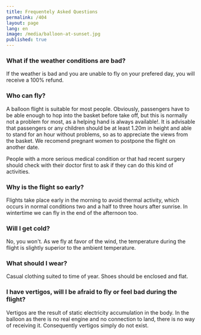 ```yaml
---
title: Frequentely Asked Questions
permalink: /404
layout: page
lang: en
image: /media/balloon-at-sunset.jpg
published: true
---
```

### What if the weather conditions are bad?

If the weather is bad and you are unable to fly on your prefered day, you will receive a 100% refund.

### Who can fly?

A balloon flight is suitable for most people. Obviously, passengers have to be able enough to hop into the basket before take off, but this is normally not a problem for most, as a helping hand is always available!. It is advisable that passengers or any children should be at least 1.20m in height and able to stand for an hour without problems, so as to appreciate the views from the basket. We recomend pregnant women to postpone the flight on another date.

People with a more serious medical condition or that had recent surgery should check with their doctor first to ask if they can do this kind of activities.

### Why is the flight so early?

Flights take place early in the morning to avoid thermal activity, which occurs in normal conditions two and a half to three hours after sunrise. In wintertime we can fly in the end of the afternoon too.

### Will I get cold?

No, you won't. As we fly at favor of the wind, the temperature during the flight is slightly superior to the ambient temperature.

### What should I wear?

Casual clothing suited to time of year. Shoes should be enclosed and flat.

### I have vertigos, will I be afraid to fly or feel bad during the flight?

Vertigos are the result of static electricity accumulation in the body. In the balloon as there is no real engine and no connection to land, there is no way of receiving it. Consequently vertigos simply do not exist.
